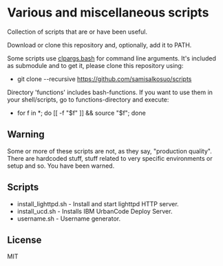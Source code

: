 # Various and miscellaneous scripts

Collection of scripts that are or have been useful.

Download or clone this repository and, optionally, add it to PATH.

Some scripts use [clpargs.bash](https://github.com/samisalkosuo/clpargs) for command line arguments.
It's included as submodule and to get it, please clone this repository using:

- git clone --recursive https://github.com/samisalkosuo/scripts

Directory 'functions' includes bash-functions. If you want to use them in your shell/scripts, go to functions-directory and execute:

- for f in *; do [[ -f "$f" ]] && source "$f"; done

## Warning

Some or more of these scripts are not, as they say, "production quality". There are hardcoded stuff, stuff related to very specific environments or setup and so. You have been warned.

## Scripts

- install_lighttpd.sh - Install and start lighttpd HTTP server.
- install_ucd.sh - Installs IBM UrbanCode Deploy Server.
- username.sh - Username generator.

## License

MIT

